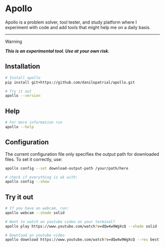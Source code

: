# Apollo

Apollo is a problem solver, tool tester, and study platform where I experiment with code and add tools that might help me on a daily basis.

---

> [!Warning]
> ***This is an experimental tool. Use at your own risk.***

## Installation
```sh
# Install apollo
pip install git+https://github.com/danilopatrial/apollo.git

# Try it out
apollo --version
```

## Help
```sh
# For more information run
apollo --help
```

## Configuration
The current configuration file only specifies the output path for downloaded files. To set it correctly, use:
```sh
apollo config --set download-output-path /your/path/here

# check if everything is ok with:
apollo config --show
```

## Try it out
```sh
# If you have an webcam, run:
apollo webcam --shade solid
```
```sh
# Want to watch an youtube video on your terminal?
apollo play https://www.youtube.com/watch?v=dQw4w9WgXcQ --shade solid -d
```
```sh
# Download an youtube video
apollo download https://www.youtube.com/watch?v=dQw4w9WgXcQ --res best -o
```
